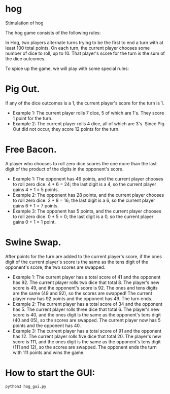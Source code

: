 # hog
Stimulation of hog

The hog game consists of the following rules:

In Hog, two players alternate turns trying to be the first to end a turn with at least 100 total points. On each turn, the current player chooses some number of dice to roll, up to 10. That player's score for the turn is the sum of the dice outcomes.

To spice up the game, we will play with some special rules:

# Pig Out. 
If any of the dice outcomes is a 1, the current player's score for the turn is 1.

- Example 1: The current player rolls 7 dice, 5 of which are 1's. They score 1 point for the turn.
- Example 2: The current player rolls 4 dice, all of which are 3's. Since Pig Out did not occur, they score 12 points for the turn.

# Free Bacon. 
A player who chooses to roll zero dice scores the one more than the last digit of the product of the digits in the opponent's score.

- Example 1: The opponent has 46 points, and the current player chooses to roll zero dice. 4 * 6 = 24; the last digit is a 4, so the current player gains 4 + 1 = 5 points.
- Example 2: The opponent has 28 points, and the current player chooses to roll zero dice. 2 * 8 = 16; the last digit is a 6, so the current player gains 6 + 1 = 7 points.
- Example 3: The opponent has 5 points, and the current player chooses to roll zero dice. 0 * 5 = 0; the last digit is a 0, so the current player gains 0 + 1 = 1 point.

# Swine Swap. 
After points for the turn are added to the current player's score, if the ones digit of the current player's score is the same as the tens digit of the opponent's score, the two scores are swapped.

- Example 1: The current player has a total score of 41 and the opponent has 92. The current player rolls two dice that total 8. The player's new score is 49, and the opponent's score is 92. The ones and tens digits are the same (49 and 92), so the scores are swapped! The current player now has 92 points and the opponent has 49. The turn ends.
- Example 2: The current player has a total score of 34 and the opponent has 5. The current player rolls three dice that total 6. The player's new score is 40, and the ones digit is the same as the opponent's tens digit (40 and 05), so the scores are swapped. The current player now has 5 points and the opponent has 40.
- Example 3: The current player has a total score of 91 and the opponent has 12. The current player rolls five dice that total 20. The player's new score is 111, and the ones digit is the same as the opponent's tens digit (111 and 12), so the scores are swapped. The opponent ends the turn with 111 points and wins the game.

# How to start the GUI:
```
python3 hog_gui.py
```
